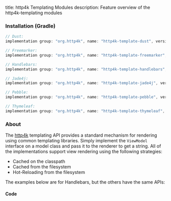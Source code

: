 title: http4k Templating Modules
description: Feature overview of the http4k-templating modules

### Installation (Gradle)

```groovy
// Dust: 
implementation group: "org.http4k", name: "http4k-template-dust", version: "3.269.0"

// Freemarker: 
implementation group: "org.http4k", name: "http4k-template-freemarker", version: "3.269.0"

// Handlebars: 
implementation group: "org.http4k", name: "http4k-template-handlebars", version: "3.269.0"

// Jade4j: 
implementation group: "org.http4k", name: "http4k-template-jade4j", version: "3.269.0"

// Pebble: 
implementation group: "org.http4k", name: "http4k-template-pebble", version: "3.269.0"

// Thymeleaf: 
implementation group: "org.http4k", name: "http4k-template-thymeleaf", version: "3.269.0"
```

### About
The [http4k] templating API provides a standard mechanism for rendering using common templating libraries. Simply implement the `ViewModel` interface on a model class and pass it to the renderer to get a string. All of the implementations support view rendering using the following strategies:

* Cached on the classpath
* Cached from the filesystem
* Hot-Reloading from the filesystem

The examples below are for Handlebars, but the others have the same APIs:

#### Code  [<img class="octocat"/>](https://github.com/http4k/http4k/blob/master/src/docs/guide/modules/templating/example.kt)

<script src="https://gist-it.appspot.com/https://github.com/http4k/http4k/blob/master/src/docs/guide/modules/templating/example.kt"></script>

[http4k]: https://http4k.org
